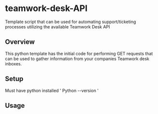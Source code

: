 # teamwork-desk-API
Template script that can be used for automating support/ticketing processes utilizing the available Teamwork Desk API

## Overview
This python template has the initial code for performing GET requests that can be used to gather information from your companies Teamwork desk inboxes. 

## Setup
Must have python installed
'
Python --version
'
## Usage
